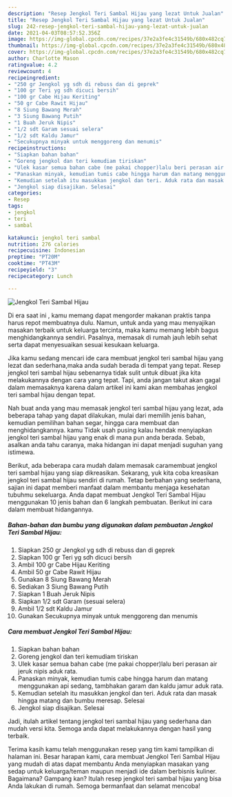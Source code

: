 ```yaml
---
description: "Resep Jengkol Teri Sambal Hijau yang lezat Untuk Jualan"
title: "Resep Jengkol Teri Sambal Hijau yang lezat Untuk Jualan"
slug: 242-resep-jengkol-teri-sambal-hijau-yang-lezat-untuk-jualan
date: 2021-04-03T08:57:52.356Z
image: https://img-global.cpcdn.com/recipes/37e2a3fe4c31549b/680x482cq70/jengkol-teri-sambal-hijau-foto-resep-utama.jpg
thumbnail: https://img-global.cpcdn.com/recipes/37e2a3fe4c31549b/680x482cq70/jengkol-teri-sambal-hijau-foto-resep-utama.jpg
cover: https://img-global.cpcdn.com/recipes/37e2a3fe4c31549b/680x482cq70/jengkol-teri-sambal-hijau-foto-resep-utama.jpg
author: Charlotte Mason
ratingvalue: 4.2
reviewcount: 4
recipeingredient:
- "250 gr Jengkol yg sdh di rebuss dan di geprek"
- "100 gr Teri yg sdh dicuci bersih"
- "100 gr Cabe Hijau Keriting"
- "50 gr Cabe Rawit Hijau"
- "8 Siung Bawang Merah"
- "3 Siung Bawang Putih"
- "1 Buah Jeruk Nipis"
- "1/2 sdt Garam sesuai selera"
- "1/2 sdt Kaldu Jamur"
- "Secukupnya minyak untuk menggoreng dan menumis"
recipeinstructions:
- "Siapkan bahan bahan"
- "Goreng jengkol dan teri kemudiam tiriskan"
- "Ulek kasar semua bahan cabe (me pakai chopper)lalu beri perasan air jeruk nipis aduk rata."
- "Panaskan minyak, kemudian tumis cabe hingga harum dan matang menggunakan api sedang, tambhakan garam dan kaldu jamur aduk rata."
- "Kemudian setelah itu masukkan jengkol dan teri. Aduk rata dan masak hingga matang dan bumbu meresap. Selesai"
- "Jengkol siap disajikan. Selesai"
categories:
- Resep
tags:
- jengkol
- teri
- sambal

katakunci: jengkol teri sambal 
nutrition: 276 calories
recipecuisine: Indonesian
preptime: "PT20M"
cooktime: "PT43M"
recipeyield: "3"
recipecategory: Lunch

---
```



![Jengkol Teri Sambal Hijau](https://img-global.cpcdn.com/recipes/37e2a3fe4c31549b/680x482cq70/jengkol-teri-sambal-hijau-foto-resep-utama.jpg)

Di era  saat ini , kamu memang dapat mengorder makanan praktis tanpa harus repot membuatnya dulu. Namun, untuk anda yang mau menyajikan masakan terbaik untuk keluarga tercinta, maka kamu memang lebih bagus menghidangkannya sendiri. Pasalnya, memasak di rumah jauh lebih sehat serta dapat menyesuaikan sesuai kesukaan keluarga.

Jika kamu sedang mencari ide cara membuat jengkol teri sambal hijau yang lezat dan sederhana,maka anda sudah berada di tempat yang tepat. Resep jengkol teri sambal hijau  sebenarnya tidak sulit untuk dibuat jika kita melakukannya dengan cara yang tepat. Tapi, anda jangan takut akan gagal dalam memasaknya 
karena dalam artikel ini kami akan membahas jengkol teri sambal hijau dengan tepat.  



Nah buat anda yang mau memasak jengkol teri sambal hijau yang lezat, ada beberapa tahap yang dapat dilakukan, mulai dari memilih jenis bahan, kemudian pemilihan bahan segar, hingga cara membuat dan menghidangkannya. kamu Tidak usah pusing kalau hendak menyiapkan jengkol teri sambal hijau yang enak di mana pun anda berada. Sebab, asalkan anda  tahu caranya, maka hidangan ini dapat menjadi suguhan yang istimewa.

Berikut, ada beberapa cara mudah dalam memasak caramembuat jengkol teri sambal hijau yang siap dikreasikan. Sekarang, yuk kita coba kreasikan jengkol teri sambal hijau sendiri di rumah. Tetap berbahan yang sederhana, sajian ini dapat memberi manfaat dalam membantu menjaga kesehatan tubuhmu sekeluarga. Anda dapat membuat Jengkol Teri Sambal Hijau menggunakan 10 jenis bahan dan 6 langkah pembuatan. Berikut ini cara dalam membuat hidangannya.

<!--inarticleads1-->

##### Bahan-bahan dan bumbu yang digunakan dalam pembuatan Jengkol Teri Sambal Hijau:

1. Siapkan 250 gr Jengkol yg sdh di rebuss dan di geprek
1. Siapkan 100 gr Teri yg sdh dicuci bersih
1. Ambil 100 gr Cabe Hijau Keriting
1. Ambil 50 gr Cabe Rawit Hijau
1. Gunakan 8 Siung Bawang Merah
1. Sediakan 3 Siung Bawang Putih
1. Siapkan 1 Buah Jeruk Nipis
1. Siapkan 1/2 sdt Garam (sesuai selera)
1. Ambil 1/2 sdt Kaldu Jamur
1. Gunakan Secukupnya minyak untuk menggoreng dan menumis




<!--inarticleads2-->

##### Cara membuat Jengkol Teri Sambal Hijau:

1. Siapkan bahan bahan
1. Goreng jengkol dan teri kemudiam tiriskan
1. Ulek kasar semua bahan cabe (me pakai chopper)lalu beri perasan air jeruk nipis aduk rata.
1. Panaskan minyak, kemudian tumis cabe hingga harum dan matang menggunakan api sedang, tambhakan garam dan kaldu jamur aduk rata.
1. Kemudian setelah itu masukkan jengkol dan teri. Aduk rata dan masak hingga matang dan bumbu meresap. Selesai
1. Jengkol siap disajikan. Selesai




Jadi, itulah artikel tentang  jengkol teri sambal hijau  yang sederhana dan mudah versi kita. Semoga anda dapat melakukannya dengan hasil yang terbaik. 

Terima kasih kamu telah menggunakan resep yang tim kami tampilkan di halaman ini. Besar harapan kami, cara membuat  Jengkol Teri Sambal Hijau yang mudah di atas dapat membantu Anda menyiapkan masakan yang sedap untuk keluarga/teman maupun menjadi ide dalam berbisnis kuliner. Bagaimana? Gampang kan? Itulah resep jengkol teri sambal hijau yang bisa Anda lakukan di rumah. Semoga bermanfaat dan selamat mencoba!

